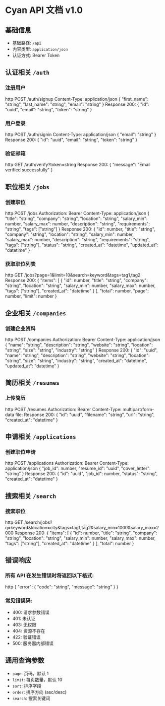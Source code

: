 # Cyan API 文档 v1.0

## 基础信息

- 基础路径: `/api`
- 内容类型: `application/json`
- 认证方式: Bearer Token

## 认证相关 `/auth`

### 注册用户
http
POST /auth/signup
Content-Type: application/json
{
"first_name": "string",
"last_name": "string",
"email": "string"
}
Response 200:
{
"id": "uuid",
"email": "string",
"token": "string"
}


### 用户登录
http
POST /auth/signin
Content-Type: application/json
{
"email": "string"
}
Response 200:
{
"id": "uuid",
"email": "string",
"token": "string"
}


### 验证邮箱
http
GET /auth/verify?token=string
Response 200:
{
"message": "Email verified successfully"
}

## 职位相关 `/jobs`
### 创建职位
http
POST /jobs
Authorization: Bearer <token>
Content-Type: application/json
{
"title": "string",
"company": "string",
"location": "string",
"salary_min": number,
"salary_max": number,
"description": "string",
"requirements": "string",
"tags": ["string"]
}
Response 200:
{
"id": number,
"title": "string",
"company": "string",
"location": "string",
"salary_min": number,
"salary_max": number,
"description": "string",
"requirements": "string",
"tags": ["string"],
"status": "string",
"created_at": "datetime",
"updated_at": "datetime"
}

### 获取职位列表
http
GET /jobs?page=1&limit=10&search=keyword&tags=tag1,tag2
Response 200:
{
"items": [
{
"id": number,
"title": "string",
"company": "string",
"location": "string",
"salary_min": number,
"salary_max": number,
"tags": ["string"],
"created_at": "datetime"
}
],
"total": number,
"page": number,
"limit": number
}

## 企业相关 `/companies`

### 创建企业资料
http
POST /companies
Authorization: Bearer <token>
Content-Type: application/json
{
"name": "string",
"description": "string",
"website": "string",
"location": "string",
"size": "string",
"industry": "string"
}
Response 200:
{
"id": "uuid",
"name": "string",
"description": "string",
"website": "string",
"location": "string",
"size": "string",
"industry": "string",
"created_at": "datetime",
"updated_at": "datetime"
}

## 简历相关 `/resumes`

### 上传简历
http
POST /resumes
Authorization: Bearer <token>
Content-Type: multipart/form-data
file: <file>
Response 200:
{
"id": "uuid",
"filename": "string",
"url": "string",
"created_at": "datetime"
}


## 申请相关 `/applications`

### 创建职位申请
http
POST /applications
Authorization: Bearer <token>
Content-Type: application/json
{
"job_id": number,
"resume_id": "uuid",
"cover_letter": "string"
}
Response 200:
{
"id": "uuid",
"job_id": number,
"status": "string",
"created_at": "datetime"
}

## 搜索相关 `/search`
### 搜索职位
http
GET /search/jobs?q=keyword&location=city&tags=tag1,tag2&salary_min=1000&salary_max=2000
Response 200:
{
"items": [
{
"id": number,
"title": "string",
"company": "string",
"location": "string",
"salary_min": number,
"salary_max": number,
"tags": ["string"],
"created_at": "datetime"
}
],
"total": number
}

## 错误响应
### 所有 API 在发生错误时将返回以下格式:
http
{
"error": {
"code": "string",
"message": "string"
}
}

### 常见错误码:
- 400: 请求参数错误
- 401: 未认证
- 403: 无权限
- 404: 资源不存在
- 422: 验证错误
- 500: 服务器内部错误

## 通用查询参数

- `page`: 页码，默认 1
- `limit`: 每页数量，默认 10
- `sort`: 排序字段
- `order`: 排序方向 (asc/desc)
- `search`: 搜索关键词






